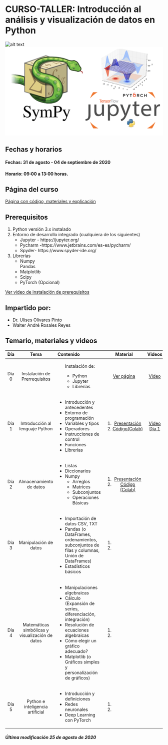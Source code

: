# CURSO-TALLER: Introducción al análisis y visualización de datos en Python

![alt text](https://github.com/ulises1229/INTRO-R-ENESJ/blob/master/figs/header.png)
![alt text](figs/python.png)

## Fechas y horarios
#### Fechas: 31 de agosto - 04 de septiembre de 2020 
#### Horario: 09:00 a 13:00 horas.
## Página del curso
[Página con código, materiales y explicación](http://132.247.186.49/)

## Prerequisitos
<ol><li>Python versión 3.x instalado</li><li>Entorno de desarrollo integrado (cualquiera de los siguientes)<ul><li>Jupyter - https://jupyter.org/</li><li>Pycharm -https://www.jetbrains.com/es-es/pycharm/</li><li>Spyder- https://www.spyder-ide.org/</li></ul></li> <li>Librerías <ul><li>Numpy</li>Pandas<li>Matplotlib</li><li>Scipy</li><li>PyTorch (Opcional)</li></ul></li></ol>

[Ver video de instalación de prerequisitos](https://www.youtube.com/watch?v=1ETiwXo0lg4&feature=emb_title)

## Impartido por:
<ul>
  <li> Dr. Ulises Olivares Pinto</li>
  <li> Walter André Rosales Reyes</li>
</ul>

## Temario, materiales y videos

| Día        | Tema           | Contenido  |  Material   | Videos | 
| :-------------: |:-------------:|:-----| :-----:|:-----: |
| Día 0       | Instalación de Prerrequisitos | <ul>Instalación de:<ul><li>Python</li><li>Jupyter</li><li>Librerías</li><ul></ul> | [Ver página](http://132.247.186.49/) | [Video](https://www.youtube.com/watch?v=1ETiwXo0lg4&feature=emb_title)|
| Día 1      | Introducción al lenguaje Python| <ul> <li> Introducción y antecedentes</li> <li> Entorno de programación</li> <li> Variables y tipos</li> <li>Operadores</li> <li>Instrucciones de control</li> <li>Funciones</li> <li>Librerías</li>  </ul>|  <ol><li> [Presentación](pdf/dia1.pdf)</li> <li>[Código(Colab)](code/día1.ipynb)</li> </ol> | [Video Día 1](https://youtu.be/DpYoRBKDXts)|
| Día 2      |  Almacenamiento de datos | <ul> <li> Listas </li>   <li> Diccionarios </li> <li> Numpy <ul><li>Arreglos</li><li>Matrices</li><li>Subconjuntos</li><li>Operaciones Básicas</li></ul> </ul> |  <ol><li>[Presentación](pdf/dia2.pdf)</li> <li>[Código (Colab)](code/día2.ipynb)</li></ol>| []()|
| Día 3      | Manipulación de datos | <ul> <li> Importación de datos CSV, TXT </li> <li> Pandas (o	DataFrames, ordenamientos, subconjuntos de filas y columnas, Unión de DataFrames)</li> <li>Estadísticos básicos </li></ul>|  <ol><li></li> <li></li></ol>  | |
| Día 4      | Matemáticas simbólicas y visualización de datos| <ul>  <li> Manipulaciones algebraicas</li> <li> Cálculo (Expansión de series, diferenciación, integración) </li> <li> Resolución de ecuaciones algebraicas</li> <li> Cómo elegir un gráfico adecuado? </li> <li> Matplotlib (o	Gráficos simples y personalización de gráficos)</li></ul>| <ol><li></li> <li></li></ol>  | |
| Día 5      | Python e inteligencia artificial | <ul> <li> Introducción y definiciones</li> <li> Redes neuronales</li> <li> Deep Learning con PyTorch</li></ul> |  <ol><li></li> <li></li></ol>   | |

##### Última modificación 25 de agosto de 2020

